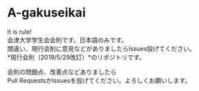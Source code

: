 A-gakuseikai
============

It is rule!  
会津大学学生会会則です。日本語のみです。  
間違い、現行会則に意見などがありましたらIssues投げてください。  
*現行会則（2019/5/29改訂）*のリポジトリです。  

会則の問題点、改善点などありましたら  
Pull RequestsかIssuesを投げてください。よろしくお願いします。
